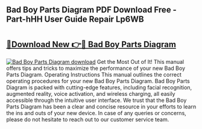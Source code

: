 ## Bad Boy Parts Diagram PDF Download Free - Part-hHH User Guide Repair Lp6WB

# <h2><a href="http://dfqb7j.blite.top/?on=Bad+Boy+Parts+Diagram">🔗Download New 👉🔴 Bad Boy Parts Diagram</a></h2>

[![Bad Boy Parts Diagram download](https://i.imgur.com/lujVjoI.png)](http://dfqb7j.blite.top/?on=Bad+Boy+Parts+Diagram)
Get the Most Out of It! This manual offers tips and tricks to maximize the performance of your new Bad Boy Parts Diagram. Operating Instructions This manual outlines the correct operating procedures for your new Bad Boy Parts Diagram. Bad Boy Parts Diagram is packed with cutting-edge features, including facial recognition, augmented reality, voice activation, and wireless charging, all easily accessible through the intuitive user interface. We trust that the Bad Boy Parts Diagram has been a clear and concise resource in your efforts to learn the ins and outs of your new device. In case of any queries or concerns, please do not hesitate to reach out to our customer service team.
